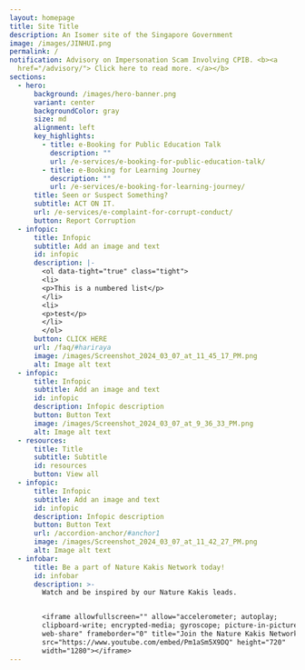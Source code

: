 ```yaml
---
layout: homepage
title: Site Title
description: An Isomer site of the Singapore Government
image: /images/JINHUI.png
permalink: /
notification: Advisory on Impersonation Scam Involving CPIB. <b><a
  href="/advisory/"> Click here to read more. </a></b>
sections:
  - hero:
      background: /images/hero-banner.png
      variant: center
      backgroundColor: gray
      size: md
      alignment: left
      key_highlights:
        - title: e-Booking for Public Education Talk
          description: ""
          url: /e-services/e-booking-for-public-education-talk/
        - title: e-Booking for Learning Journey
          description: ""
          url: /e-services/e-booking-for-learning-journey/
      title: Seen or Suspect Something?
      subtitle: ACT ON IT.
      url: /e-services/e-complaint-for-corrupt-conduct/
      button: Report Corruption
  - infopic:
      title: Infopic
      subtitle: Add an image and text
      id: infopic
      description: |-
        <ol data-tight="true" class="tight">
        <li>
        <p>This is a numbered list</p>
        </li>
        <li>
        <p>test</p>
        </li>
        </ol>
      button: CLICK HERE
      url: /faq/#hariraya
      image: /images/Screenshot_2024_03_07_at_11_45_17_PM.png
      alt: Image alt text
  - infopic:
      title: Infopic
      subtitle: Add an image and text
      id: infopic
      description: Infopic description
      button: Button Text
      image: /images/Screenshot_2024_03_07_at_9_36_33_PM.png
      alt: Image alt text
  - resources:
      title: Title
      subtitle: Subtitle
      id: resources
      button: View all
  - infopic:
      title: Infopic
      subtitle: Add an image and text
      id: infopic
      description: Infopic description
      button: Button Text
      url: /accordion-anchor/#anchor1
      image: /images/Screenshot_2024_03_07_at_11_42_27_PM.png
      alt: Image alt text
  - infobar:
      title: Be a part of Nature Kakis Network today!
      id: infobar
      description: >-
        Watch and be inspired by our Nature Kakis leads.


        <iframe allowfullscreen="" allow="accelerometer; autoplay;
        clipboard-write; encrypted-media; gyroscope; picture-in-picture;
        web-share" frameborder="0" title="Join the Nature Kakis Network Today"
        src="https://www.youtube.com/embed/Pm1aSm5X9DQ" height="720"
        width="1280"></iframe>
---
```

